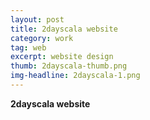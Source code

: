```yaml
---
layout: post
title: 2dayscala website
category: work
tag: web
excerpt: website design
thumb: 2dayscala-thumb.png
img-headline: 2dayscala-1.png
---
```


<div class=txt>
<p>
    <strong>2dayscala website</strong>

</p>

</div>
